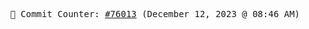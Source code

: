 <p align="center">
    <samp>
        📮 Commit Counter: <a href="https://github.com/Javascript-void0/Javascript-void0/commits/main">#76013</a> (December 12, 2023 @ 08:46 AM)
    </samp>
</p>